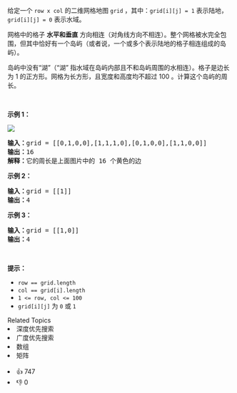 <p>给定一个 <code>row x col</code> 的二维网格地图 <code>grid</code> ，其中：<code>grid[i][j] = 1</code> 表示陆地， <code>grid[i][j] = 0</code> 表示水域。</p>

<p>网格中的格子 <strong>水平和垂直</strong> 方向相连（对角线方向不相连）。整个网格被水完全包围，但其中恰好有一个岛屿（或者说，一个或多个表示陆地的格子相连组成的岛屿）。</p>

<p>岛屿中没有“湖”（“湖” 指水域在岛屿内部且不和岛屿周围的水相连）。格子是边长为 1 的正方形。网格为长方形，且宽度和高度均不超过 100 。计算这个岛屿的周长。</p>

<p>&nbsp;</p>

<p><strong>示例 1：</strong></p>

<p><img src="https://assets.leetcode-cn.com/aliyun-lc-upload/uploads/2018/10/12/island.png" /></p>

<pre>
<strong>输入：</strong>grid = [[0,1,0,0],[1,1,1,0],[0,1,0,0],[1,1,0,0]]
<strong>输出：</strong>16
<strong>解释：</strong>它的周长是上面图片中的 16 个黄色的边</pre>

<p><strong>示例 2：</strong></p>

<pre>
<strong>输入：</strong>grid = [[1]]
<strong>输出：</strong>4
</pre>

<p><strong>示例 3：</strong></p>

<pre>
<strong>输入：</strong>grid = [[1,0]]
<strong>输出：</strong>4
</pre>

<p>&nbsp;</p>

<p><strong>提示：</strong></p>

<ul> 
 <li><code>row == grid.length</code></li> 
 <li><code>col == grid[i].length</code></li> 
 <li><code>1 &lt;= row, col &lt;= 100</code></li> 
 <li><code>grid[i][j]</code> 为 <code>0</code> 或 <code>1</code></li> 
</ul>

<div><div>Related Topics</div><div><li>深度优先搜索</li><li>广度优先搜索</li><li>数组</li><li>矩阵</li></div></div><br><div><li>👍 747</li><li>👎 0</li></div>